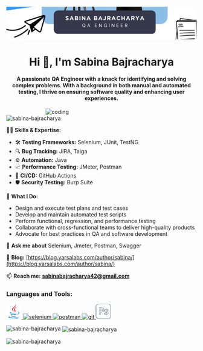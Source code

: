 ![logo](https://github.com/Sabina-Bajracharya/Sabina-Bajracharya/blob/main/banner.jpeg)
<h1 align="center">Hi 👋, I'm Sabina Bajracharya</h1>
<h4 align="center">A passionate QA Engineer with a knack for identifying and solving complex problems. With a background in both manual and automated testing, I thrive on ensuring software quality and enhancing user experiences.</h4>

<img align="right" alt="coding" width="400" src="https://camo.githubusercontent.com/3d9ef72111f57a8c333f2d42a3cf14280024312c295f4b343cbc0da59005a9e0/68747470733a2f2f63646e2e6472696262626c652e636f6d2f75736572732f3333313236352f73637265656e73686f74732f323534323538372f676162692d642e676966" />

<p align="left"> <img src="https://komarev.com/ghpvc/?username=sabina-bajracharya&label=Profile%20views&color=0e75b6&style=flat" alt="sabina-bajracharya" /> </p>

  👨‍💻 **Skills & Expertise:**
  - 🛠 **Testing Frameworks:** Selenium, JUnit, TestNG
  - 🔍 **Bug Tracking:** JIRA, Taiga
  - ⚙️ **Automation:** Java
  - 📈 **Performance Testing:** JMeter, Postman
  - 🔧 **CI/CD:** GitHub Actions
  - 🛡 **Security Testing:** Burp Suite
    
 📄 **What I Do:**
  - Design and execute test plans and test cases
  - Develop and maintain automated test scripts
  - Perform functional, regression, and performance testing
  - Collaborate with cross-functional teams to deliver high-quality products
  - Advocate for best practices in QA and software development

💬 **Ask me about** Selenium, Jmeter, Postman, Swagger

📝 **Blog:** [https://blog.yarsalabs.com/author/sabina/](https://blog.yarsalabs.com/author/sabina/)



📫 **Reach me:** **sabinabajracharya42@gmail.com**

<h3 align="left">Languages and Tools:</h3>
<p align="left"> <a href="https://www.java.com" target="_blank" rel="noreferrer"> <img src="https://raw.githubusercontent.com/devicons/devicon/master/icons/java/java-original.svg" alt="java" width="40" height="40"/> </a> <a href="https://www.selenium.dev" target="_blank" rel="noreferrer"> <img src="https://raw.githubusercontent.com/detain/svg-logos/780f25886640cef088af994181646db2f6b1a3f8/svg/selenium-logo.svg" alt="selenium" width="40" height="40"/> </a> <a href="https://postman.com" target="_blank" rel="noreferrer"> <img src="https://www.vectorlogo.zone/logos/getpostman/getpostman-icon.svg" alt="postman" width="40" height="40"/> </a> <a href="https://git-scm.com/" target="_blank" rel="noreferrer"> <img src="https://www.vectorlogo.zone/logos/git-scm/git-scm-icon.svg" alt="git" width="40" height="40"/> </a> <a href="https://www.photoshop.com/en" target="_blank" rel="noreferrer"> <img src="https://raw.githubusercontent.com/devicons/devicon/master/icons/photoshop/photoshop-line.svg" alt="photoshop" width="40" height="40"/> </a> </p>

<p><img align="left" src="https://github-readme-stats.vercel.app/api/top-langs?username=sabina-bajracharya&show_icons=true&locale=en&layout=compact" alt="sabina-bajracharya" /></p>

<p>&nbsp;<img align="center" src="https://github-readme-stats.vercel.app/api?username=sabina-bajracharya&show_icons=true&locale=en" alt="sabina-bajracharya" /></p>

<p><img align="center" src="https://github-readme-streak-stats.herokuapp.com/?user=sabina-bajracharya&" alt="sabina-bajracharya" /></p>

